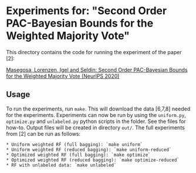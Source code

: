 # Experiments for: "Second Order PAC-Bayesian Bounds for the Weighted Majority Vote"
This directory contains the code for running the experiment of the paper [2]:

[Masegosa, Lorenzen, Igel and Seldin: Second Order PAC-Bayesian Bounds for the Weighted Majority Vote (NeurIPS 2020)](https://arxiv.org/abs/2007.13532)

## Usage
To run the experiments, run `make`. This will download the data [6,7,8] needed for the experiments.
Experiments can now be run by using the `uniform.py`, `optimize.py` and `unlabeled.py` python scripts in the folder. See the files for how-to. Output files will be created in directory `out/`.
The full experiments from [2] can be run as follows:

	* Uniform weighted RF (full bagging): `make uniform`
	* Uniform weighted RF (reduced bagging): `make uniform-reduced`
	* Optimized weighted RF (full bagging): `make optimize`
	* Optimized weighted RF (reduced bagging): `make optimize-reduced`
	* RF with unlabeled data: `make unlabeled`

